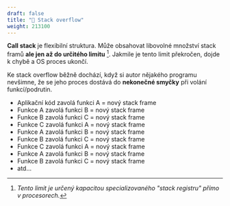 ```yaml
---
draft: false
title: "🐛 Stack overflow"
weight: 213100
---
```


**Call stack** je flexibilní struktura. Může obsahovat libovolné množství stack framů **ale jen až do určitého limitu** [^s]. Jakmile je tento limit překročen, dojde k chybě a OS proces ukončí.

Ke stack overflow běžně dochází, když si autor nějakého programu nevšimne, že se jeho proces dostává do **nekonečné smyčky** při volání funkcí/podrutin.

- Aplikační kód zavolá funkci A = nový stack frame
- Funkce A zavolá funkci B = nový stack frame
- Funkce B zavolá funkci C = nový stack frame
- Funkce C zavolá funkci A = nový stack frame
- Funkce A zavolá funkci B = nový stack frame
- Funkce B zavolá funkci C = nový stack frame
- Funkce C zavolá funkci A = nový stack frame
- Funkce A zavolá funkci B = nový stack frame
- Funkce B zavolá funkci C = nový stack frame
- atd...

[^s]: *Tento limit je určený kapacitou specializovaného "stack registru" přímo v procesorech.*